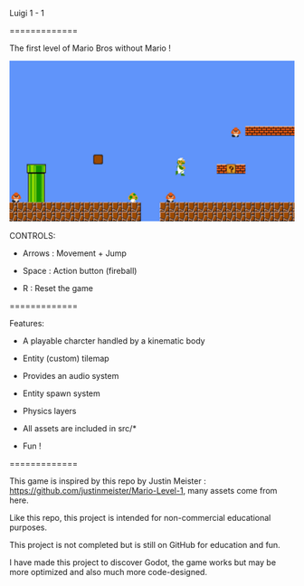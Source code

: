 Luigi 1 - 1

=============

The first level of Mario Bros without Mario !

![screenshot](images/main.jpg)

CONTROLS:

- Arrows : Movement + Jump

- Space : Action button (fireball)

- R : Reset the game

=============

Features:

- A playable charcter handled by a kinematic body

- Entity (custom) tilemap

- Provides an audio system

- Entity spawn system

- Physics layers

- All assets are included in src/*

- Fun !

=============

This game is inspired by this repo by Justin Meister : https://github.com/justinmeister/Mario-Level-1, many assets come from here.

Like this repo, this project is intended for non-commercial educational purposes.

This project is not completed but is still on GitHub for education and fun.

I have made this project to discover Godot, the game works but may be more optimized and also much more code-designed.
